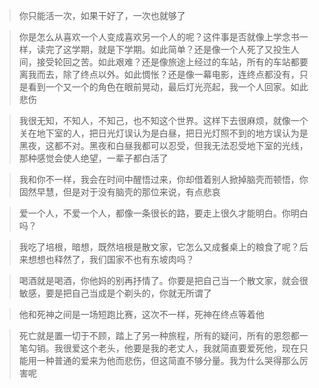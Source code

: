 > 你只能活一次，如果干好了，一次也就够了


> 你是怎么从喜欢一个人变成喜欢另一个人的呢？这件事是否就像上学念书一样，读完了这学期，就是下学期。如此简单？还是像一个人死了又投生人间，接受轮回之苦。如此艰难？还是像旅途上经过的车站，所有的车站都要离我而去，除了终点以外。如此惆怅？还是像一幕电影，连终点都没有，只是看到一个又一个的角色在眼前晃动，最后灯光亮起，我一个人回家。如此悲伤


> 我很无知，不知人，不知己，也不知这个世界。这样下去很麻烦，就像一个关在地下室的人，把日光灯误认为是白昼，把日光灯照不到的地方误认为是黑夜，这都不对。黑夜和白昼我都可以忍受，但我无法忍受地下室的光线，那种感觉会使人绝望，一辈子都白活了


>我和你不一样，我会在时间中醒悟过来，你却借着别人掀掉脑壳而顿悟，你固然早慧，但是对于没有脑壳的那位来说，有点悲哀


> 爱一个人，不爱一个人，都像一条很长的路，要走上很久才能明白。你明白吗？


> 我吃了培根，暗想，既然培根是散文家，它怎么又成餐桌上的粮食了呢？后来想想也释然了，我们国家不也有东坡肉吗？


> 喝酒就是喝酒，你他妈的别再抒情了。你要是把自己当一个散文家，就会很敏感，要是把自己当成是个剃头的，你就无所谓了


> 他和死神之间是一场短跑比赛，这次不一样，死神在终点等着他


> 死亡就是置一切于不顾，踏上了另一种旅程，所有的疑问，所有的恩怨都一笔勾销。我很爱这个老头，他要是我的老丈人，我就简直要爱死他，现在只能用一种普通的爱来为他而悲伤，但这简直不够分量。我为什么哭得那么厉害呢
